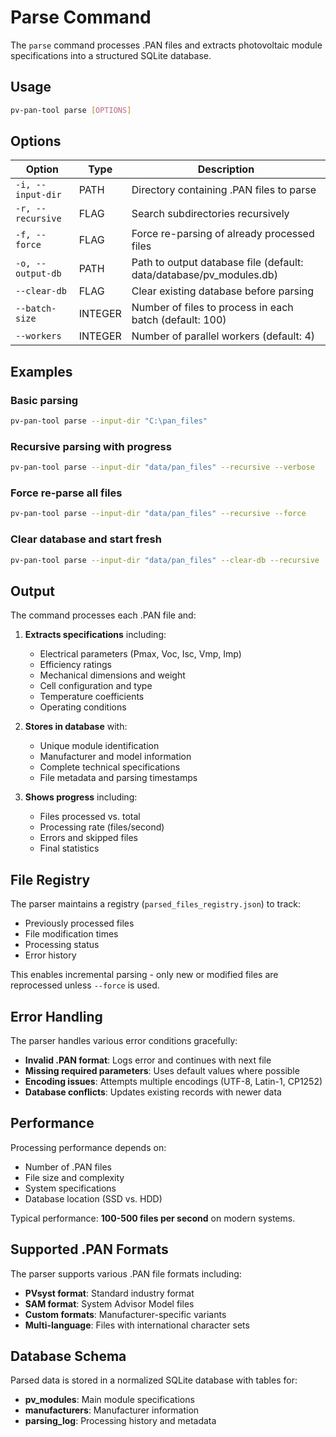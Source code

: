 # Parse Command

The `parse` command processes .PAN files and extracts photovoltaic module specifications into a structured SQLite database.

## Usage

```bash
pv-pan-tool parse [OPTIONS]
```

## Options

| Option | Type | Description |
|--------|------|-------------|
| `-i, --input-dir` | PATH | Directory containing .PAN files to parse |
| `-r, --recursive` | FLAG | Search subdirectories recursively |
| `-f, --force` | FLAG | Force re-parsing of already processed files |
| `-o, --output-db` | PATH | Path to output database file (default: data/database/pv_modules.db) |
| `--clear-db` | FLAG | Clear existing database before parsing |
| `--batch-size` | INTEGER | Number of files to process in each batch (default: 100) |
| `--workers` | INTEGER | Number of parallel workers (default: 4) |

## Examples

### Basic parsing

```bash
pv-pan-tool parse --input-dir "C:\pan_files"
```

### Recursive parsing with progress

```bash
pv-pan-tool parse --input-dir "data/pan_files" --recursive --verbose
```

### Force re-parse all files

```bash
pv-pan-tool parse --input-dir "data/pan_files" --recursive --force
```

### Clear database and start fresh

```bash
pv-pan-tool parse --input-dir "data/pan_files" --clear-db --recursive
```

## Output

The command processes each .PAN file and:

1. **Extracts specifications** including:
   - Electrical parameters (Pmax, Voc, Isc, Vmp, Imp)
   - Efficiency ratings
   - Mechanical dimensions and weight
   - Cell configuration and type
   - Temperature coefficients
   - Operating conditions

2. **Stores in database** with:
   - Unique module identification
   - Manufacturer and model information
   - Complete technical specifications
   - File metadata and parsing timestamps

3. **Shows progress** including:
   - Files processed vs. total
   - Processing rate (files/second)
   - Errors and skipped files
   - Final statistics

## File Registry

The parser maintains a registry (`parsed_files_registry.json`) to track:

- Previously processed files
- File modification times
- Processing status
- Error history

This enables incremental parsing - only new or modified files are reprocessed unless `--force` is used.

## Error Handling

The parser handles various error conditions gracefully:

- **Invalid .PAN format**: Logs error and continues with next file
- **Missing required parameters**: Uses default values where possible
- **Encoding issues**: Attempts multiple encodings (UTF-8, Latin-1, CP1252)
- **Database conflicts**: Updates existing records with newer data

## Performance

Processing performance depends on:

- Number of .PAN files
- File size and complexity
- System specifications
- Database location (SSD vs. HDD)

Typical performance: **100-500 files per second** on modern systems.

## Supported .PAN Formats

The parser supports various .PAN file formats including:

- **PVsyst format**: Standard industry format
- **SAM format**: System Advisor Model files
- **Custom formats**: Manufacturer-specific variants
- **Multi-language**: Files with international character sets

## Database Schema

Parsed data is stored in a normalized SQLite database with tables for:

- **pv_modules**: Main module specifications
- **manufacturers**: Manufacturer information
- **parsing_log**: Processing history and metadata
